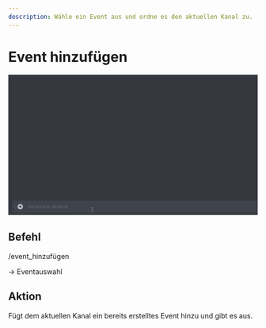 ```yaml
---
description: Wähle ein Event aus und ordne es den aktuellen Kanal zu.
---
```


# Event hinzufügen

![](../../../../.gitbook/assets/Slotbot-AddEventToChannel.gif)

## Befehl

/event\_hinzufügen

\-> Eventauswahl

## Aktion

Fügt dem aktuellen Kanal ein bereits erstelltes Event hinzu und gibt es aus.
